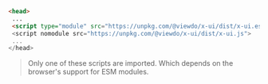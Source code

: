  ````html
<head>
  ...
  <script type="module" src="https://unpkg.com/@viewdo/x-ui/dist/x-ui.esm.js">
  <script nomodule src="https://unpkg.com/@viewdo/x-ui/dist/x-ui.js">
  ...
</head>
````

> Only one of these scripts are imported. Which depends on the browser's support for ESM modules.